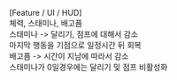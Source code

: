 [Feature / UI / HUD]<br>
체력, 스태미나, 배고픔<br>
스태미나 -> 달리기, 점프에 대해서 감소<br>
마지막 행동을 기점으로 일정시간 뒤 회복<br>
배고픔 -> 시간이 지남에 따라서 감소<br>
스태미나가 0일경우에는 달리기 및 점프 비활성화